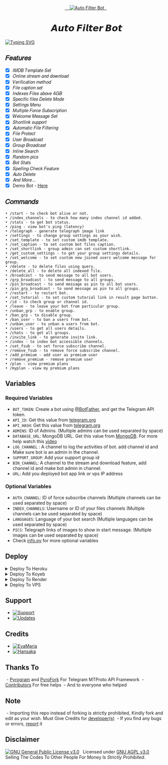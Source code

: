<p align="center">
  <a href="https://github.com/HA-Bots/Auto-Filter-Bot">
    <img src="https://graph.org/file/a66dbf46acf369e26d48a.jpg" alt="Auto Filter Bot">
  </a>
</p>
<h1 align="center">
  <b>𝘼𝙪𝙩𝙤 𝙁𝙞𝙡𝙩𝙚𝙧 𝘽𝙤𝙩</b>
</h1>

[![Typing SVG](https://readme-typing-svg.herokuapp.com/?lines=𝑊𝑒𝑙𝑐𝑜𝑚𝑒!;𝐶𝑟𝑒𝑎𝑡𝑒𝑑+𝑏𝑦+@HA_Bots;𝐴+𝑠𝑖𝑚𝑝𝑙𝑒+𝑎𝑛𝑑+𝑝𝑜𝑤𝑒𝑟𝑓𝑢𝑙+𝐵𝑜𝑡!;𝐼𝑛𝑑𝑒𝑥𝑒𝑠+𝐹𝑖𝑙𝑒𝑠+𝑎𝑏𝑜𝑣𝑒+4𝐺𝐵)](https://github.com/HA-Bots/Auto-Filter-Bot)

## 𝐹𝑒𝑎𝑡𝑢𝑟𝑒𝑠
- [x] 𝐼𝑀𝐷𝐵 𝑇𝑒𝑚𝑝𝑙𝑎𝑡𝑒 𝑆𝑒𝑡
- [x] 𝑂𝑛𝑙𝑖𝑛𝑒 𝑠𝑡𝑟𝑒𝑎𝑚 𝑎𝑛𝑑 𝑑𝑜𝑤𝑛𝑙𝑜𝑎𝑑
- [x] 𝑉𝑒𝑟𝑖𝑓𝑖𝑐𝑎𝑡𝑖𝑜𝑛 𝑚𝑒𝑡ℎ𝑜𝑑
- [x] 𝐹𝑖𝑙𝑒 𝑐𝑎𝑝𝑡𝑖𝑜𝑛 𝑠𝑒𝑡
- [x] 𝐼𝑛𝑑𝑒𝑥𝑒𝑠 𝐹𝑖𝑙𝑒𝑠 𝑎𝑏𝑜𝑣𝑒 4𝐺𝐵
- [x] 𝑆𝑝𝑒𝑐𝑖𝑓𝑖𝑐 𝑓𝑖𝑙𝑒𝑠 𝐷𝑒𝑙𝑒𝑡𝑒 𝑀𝑜𝑑𝑒
- [x] 𝑆𝑒𝑡𝑡𝑖𝑛𝑔𝑠 𝑀𝑒𝑛𝑢
- [x] 𝑀𝑢𝑙𝑡𝑖𝑝𝑙𝑒 𝐹𝑜𝑟𝑐𝑒 𝑆𝑢𝑏𝑠𝑐𝑟𝑖𝑝𝑡𝑖𝑜𝑛
- [x] 𝑊𝑒𝑙𝑐𝑜𝑚𝑒 𝑀𝑒𝑠𝑠𝑎𝑔𝑒 𝑆𝑒𝑡
- [x] 𝑆ℎ𝑜𝑟𝑡𝑙𝑖𝑛𝑘 𝑠𝑢𝑝𝑝𝑜𝑟𝑡
- [x] 𝐴𝑢𝑡𝑜𝑚𝑎𝑡𝑖𝑐 𝐹𝑖𝑙𝑒 𝐹𝑖𝑙𝑡𝑒𝑟𝑖𝑛𝑔
- [x] 𝐹𝑖𝑙𝑒 𝑃𝑟𝑜𝑡𝑒𝑐𝑡
- [x] 𝑈𝑠𝑒𝑟 𝐵𝑟𝑜𝑎𝑑𝑐𝑎𝑠𝑡
- [x] 𝐺𝑟𝑜𝑢𝑝 𝐵𝑟𝑜𝑎𝑑𝑐𝑎𝑠𝑡
- [x] 𝐼𝑛𝑙𝑖𝑛𝑒 𝑆𝑒𝑎𝑟𝑐ℎ
- [x] 𝑅𝑎𝑛𝑑𝑜𝑚 𝑝𝑖𝑐𝑠
- [x] 𝐵𝑜𝑡 𝑆𝑡𝑎𝑡𝑠
- [x] 𝑆𝑝𝑒𝑙𝑙𝑖𝑛𝑔 𝐶ℎ𝑒𝑐𝑘 𝐹𝑒𝑎𝑡𝑢𝑟𝑒
- [x] 𝐴𝑢𝑡𝑜 𝐷𝑒𝑙𝑒𝑡𝑒
- [x] 𝐴𝑛𝑑 𝑀𝑜𝑟𝑒...
- [x] Demo Bot - <a href=https://t.me/HA_Auto_Filter_Test_Bot>Here</a>

## 𝐶𝑜𝑚𝑚𝑎𝑛𝑑𝑠
```
• /start - to check bot alive or not.
• /index_channels - to check how many index channel id added.
• /stats - to get bot status.
• /ping - view bot's ping (latency)
• /telegraph - generate telegraph image link
• /settings - to change group settings as your wish.
• /set_template - to set custom imdb template.
• /set_caption - to set custom bot files caption.
• /set_shortlink - group admin can set custom shortlink.
• /get_custom_settings - to get your group settings details.
• /set_welcome - to set custom new joined users welcome message for group.
• /delete - to delete files using query.
• /delete_all - to delete all indexed file.
• /broadcast - to send message to all bot users.
• /grp_broadcast - to send message to all groups.
• /pin_broadcast - to send message as pin to all bot users.
• /pin_grp_broadcast - to send message as pin to all groups.
• /restart - to restart bot.
• /set_tutorial - to set custom tutorial link in result page button.
• /id - to check group or channel id.
• /leave - to leave your bot from particular group.
• /unban_grp - to enable group.
• /ban_grp - to disable group.
• /ban_user - to ban a users from bot.
• /unban_user - to unban a users from bot.
• /users - to get all users details.
• /chats - to get all groups.
• /invite_link - to generate invite link.
• /index - to index bot accessible channels.
• /set_fsub - to set force subscribe channel.
• /remove_fsub - to remove force subscribe channel.
• /add_premium - add user as premium user
• /remove_premium - remove premium user
• /plan - view premium plans
• /myplan - view my premium plans
```

## Variables
### Required Variables
* `BOT_TOKEN`: Create a bot using [@BotFather](https://telegram.dog/BotFather), and get the Telegram API token.
* `API_ID`: Get this value from [telegram.org](https://my.telegram.org/apps)
* `API_HASH`: Get this value from [telegram.org](https://my.telegram.org/apps)
* `ADMINS`: ID of Admins. (Multiple admins can be used separated by space)
* `DATABASE_URL`: MongoDB URL. Get this value from [MongoDB](https://www.mongodb.com). For more help watch this [video](https://youtu.be/1G1XwEOnxxo)
* `LOG_CHANNEL` : A channel to log the activities of bot. add channel id and Make sure bot is an admin in the channel.
* `SUPPORT_GROUP`: Add your support group id
* `BIN_CHANNEL`: A channel to the stream and download feature, add channel id and make bot admin in channel.
* `URL`: Add you deployed bot app link or vps IP address
### Optional Variables
* `AUTH_CHANNEL`: ID of force subscribe channels (Multiple channels can be used separated by space)
* `INDEX_CHANNELS`: Username or ID of your files channels (Multiple channels can be used separated by space)
* `LANGUAGES`: Language of your bot search (Multiple languages can be used separated by space)
* `PICS`: Telegraph links of images to show in start message. (Multiple images can be used separated by space)
* Check [info.py](https://github.com/HA-Bots/Auto-Filter-Bot/blob/main/info.py) for more optional variables


## Deploy
<details><summary>Deploy To Heroku</summary>
<br>
• Connect repo to heroku app
<br>
<br>
• Then click deploy button
</details>

<details><summary>Deploy To Koyeb</summary>
<br>
Use these commands:
<br>
<br>
• Build Command: <code>pip3 install -U -r requirements.txt</code>
<br>
<br>
• Start Command: <code>python3 bot.py</code>
</details>

<details><summary>Deploy To Render</summary>
<br>
Use these commands:
<br>
<br>
• Build Command: <code>pip3 install -U -r requirements.txt</code>
<br>
<br>
• Start Command: <code>python3 bot.py</code>
</details>

<details><summary>Deploy To VPS</summary>
<br>
• Build the Docker Image: <code>sudo docker build -t auto-filter-bot .</code>
<br>
<br>
• Run the Docker Container as Web App: <code>sudo docker run -d -p 80:80 --name Auto-Filter-Bot auto-filter-bot</code>
</details>

## Support
* [![Support](https://img.shields.io/static/v1?label=Support&message=Group&color=critical)](https://t.me/HA_Bots_Support)
* [![Updates](https://img.shields.io/static/v1?label=Updates&message=Channel&color=critical)](https://t.me/HA_Bots)

## Credits 
* [![EvaMaria](https://img.shields.io/static/v1?label=EvaMaria&message=Developers&color=critical)](https://t.me/TeamEvamaria)
* [![Hansaka](https://img.shields.io/static/v1?label=Hansaka&message=TG&color=critical)](https://t.me/Hansaka_Anuhas)

## Thanks To
 - [Pyrogram](https://github.com/pyrogram/pyrogram) and [PyroFork](https://github.com/Mayuri-Chan/pyrofork) For Telegram MTProto API Framework
 - [Contributors](https://github.com/HA-Bots/Auto-Filter-Bot/graphs/contributors) For free helps
 - And to everyone who helped

## Note
 - Importing this repo instead of forking is strictly prohibited, Kindly fork and edit as your wish. Must Give Credits for [developer(s)](https://t.me/HA_Bots)
 - If you find any bugs or errors, [report](https://t.me/HA_Bots_Support) it

## Disclaimer
[![GNU General Public License v3.0](https://www.gnu.org/graphics/gplv3-with-text-136x68.png)](https://www.gnu.org/licenses/agpl-3.0.en.html#header)  
Licensed under [GNU AGPL v3.0](https://github.com/HA-Bots/Auto-Filter-Bot/blob/main/LICENSE)
Selling The Codes To Other People For Money Is *Strictly Prohibited*.
